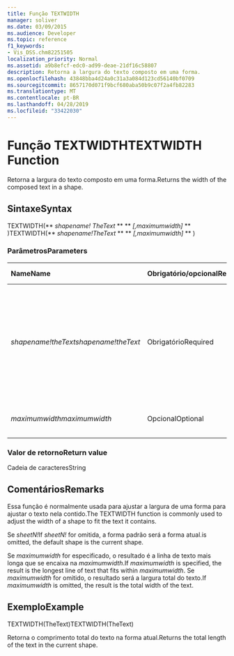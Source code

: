 ```yaml
---
title: Função TEXTWIDTH
manager: soliver
ms.date: 03/09/2015
ms.audience: Developer
ms.topic: reference
f1_keywords:
- Vis_DSS.chm82251505
localization_priority: Normal
ms.assetid: a9b8efcf-edc0-ad99-deae-21df16c58807
description: Retorna a largura do texto composto em uma forma.
ms.openlocfilehash: 43848bba4d24a0c31a3a084d123cd56140bf0709
ms.sourcegitcommit: 8657170d071f9bcf680aba50b9c07f2a4fb82283
ms.translationtype: MT
ms.contentlocale: pt-BR
ms.lasthandoff: 04/28/2019
ms.locfileid: "33422030"
---
```

# <a name="textwidth-function"></a><span data-ttu-id="7934b-103">Função TEXTWIDTH</span><span class="sxs-lookup"><span data-stu-id="7934b-103">TEXTWIDTH Function</span></span>

<span data-ttu-id="7934b-104">Retorna a largura do texto composto em uma forma.</span><span class="sxs-lookup"><span data-stu-id="7934b-104">Returns the width of the composed text in a shape.</span></span> 
  
## <a name="syntax"></a><span data-ttu-id="7934b-105">Sintaxe</span><span class="sxs-lookup"><span data-stu-id="7934b-105">Syntax</span></span>

<span data-ttu-id="7934b-106">TEXTWIDTH(\*\* *shapename! TheText* \*\* \*\* *[,maximumwidth]* \*\* )</span><span class="sxs-lookup"><span data-stu-id="7934b-106">TEXTWIDTH(\*\* *shapename!TheText* \*\* \*\* *[,maximumwidth]* \*\* )</span></span> 
  
### <a name="parameters"></a><span data-ttu-id="7934b-107">Parâmetros</span><span class="sxs-lookup"><span data-stu-id="7934b-107">Parameters</span></span>

|<span data-ttu-id="7934b-108">**Name**</span><span class="sxs-lookup"><span data-stu-id="7934b-108">**Name**</span></span>|<span data-ttu-id="7934b-109">**Obrigatório/opcional**</span><span class="sxs-lookup"><span data-stu-id="7934b-109">**Required/Optional**</span></span>|<span data-ttu-id="7934b-110">**Tipo de dados**</span><span class="sxs-lookup"><span data-stu-id="7934b-110">**Data Type**</span></span>|<span data-ttu-id="7934b-111">**Descrição**</span><span class="sxs-lookup"><span data-stu-id="7934b-111">**Description**</span></span>|
|:-----|:-----|:-----|:-----|
| <span data-ttu-id="7934b-112">_shapename!theText_</span><span class="sxs-lookup"><span data-stu-id="7934b-112">_shapename!theText_</span></span> <br/> |<span data-ttu-id="7934b-113">Obrigatório</span><span class="sxs-lookup"><span data-stu-id="7934b-113">Required</span></span>  <br/> |<span data-ttu-id="7934b-114">**String**</span><span class="sxs-lookup"><span data-stu-id="7934b-114">**String**</span></span> <br/> |<span data-ttu-id="7934b-115">Uma referência à célula chamada TheText na forma de destino.</span><span class="sxs-lookup"><span data-stu-id="7934b-115">A reference to the cell named TheText in the target shape.</span></span>  <span data-ttu-id="7934b-116">_shapename!_</span><span class="sxs-lookup"><span data-stu-id="7934b-116">_shapename!_</span></span> <span data-ttu-id="7934b-117">é o nome da forma da qual você deseja recuperar o texto.</span><span class="sxs-lookup"><span data-stu-id="7934b-117">is the name of the shape from which you want to retrieve the text.</span></span>  <br/> |
| <span data-ttu-id="7934b-118">_maximumwidth_</span><span class="sxs-lookup"><span data-stu-id="7934b-118">_maximumwidth_</span></span> <br/> |<span data-ttu-id="7934b-119">Opcional</span><span class="sxs-lookup"><span data-stu-id="7934b-119">Optional</span></span>  <br/> |<span data-ttu-id="7934b-120">**Numérica**</span><span class="sxs-lookup"><span data-stu-id="7934b-120">**Numeric**</span></span> <br/> |<span data-ttu-id="7934b-121">A largura máxima de um bloco de texto.</span><span class="sxs-lookup"><span data-stu-id="7934b-121">The maximum width of the text block.</span></span>  <br/> |
   
### <a name="return-value"></a><span data-ttu-id="7934b-122">Valor de retorno</span><span class="sxs-lookup"><span data-stu-id="7934b-122">Return value</span></span>

<span data-ttu-id="7934b-123">Cadeia de caracteres</span><span class="sxs-lookup"><span data-stu-id="7934b-123">String</span></span>
  
## <a name="remarks"></a><span data-ttu-id="7934b-124">Comentários</span><span class="sxs-lookup"><span data-stu-id="7934b-124">Remarks</span></span>

<span data-ttu-id="7934b-125">Essa função é normalmente usada para ajustar a largura de uma forma para ajustar o texto nela contido.</span><span class="sxs-lookup"><span data-stu-id="7934b-125">The TEXTWIDTH function is commonly used to adjust the width of a shape to fit the text it contains.</span></span>
  
<span data-ttu-id="7934b-126">Se  _sheetN!_</span><span class="sxs-lookup"><span data-stu-id="7934b-126">If  _sheetN!_</span></span> <span data-ttu-id="7934b-127">for omitida, a forma padrão será a forma atual.</span><span class="sxs-lookup"><span data-stu-id="7934b-127">is omitted, the default shape is the current shape.</span></span> 
  
<span data-ttu-id="7934b-128">Se  _maximumwidth_ for especificado, o resultado é a linha de texto mais longa que se encaixa na  _maximumwidth_.</span><span class="sxs-lookup"><span data-stu-id="7934b-128">If  _maximumwidth_ is specified, the result is the longest line of text that fits within  _maximumwidth_.</span></span> <span data-ttu-id="7934b-129">Se  _maximumwidth_ for omitido, o resultado será a largura total do texto.</span><span class="sxs-lookup"><span data-stu-id="7934b-129">If  _maximumwidth_ is omitted, the result is the total width of the text.</span></span> 
  
## <a name="example"></a><span data-ttu-id="7934b-130">Exemplo</span><span class="sxs-lookup"><span data-stu-id="7934b-130">Example</span></span>

<span data-ttu-id="7934b-131">TEXTWIDTH(TheText)</span><span class="sxs-lookup"><span data-stu-id="7934b-131">TEXTWIDTH(TheText)</span></span> 
  
<span data-ttu-id="7934b-132">Retorna o comprimento total do texto na forma atual.</span><span class="sxs-lookup"><span data-stu-id="7934b-132">Returns the total length of the text in the current shape.</span></span> 
  

